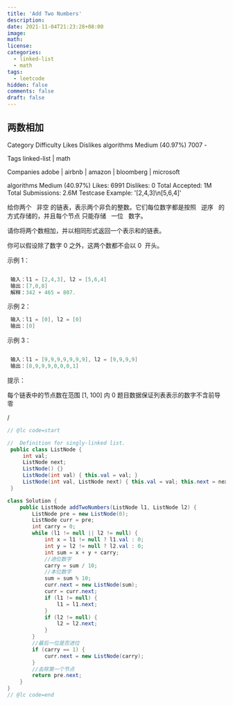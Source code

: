 ```yaml
---
title: 'Add Two Numbers'
description:
date: 2021-11-04T21:23:28+08:00
image:
math:
license:
categories:
  - linked-list
  - math
tags:
  - leetcode
hidden: false
comments: false
draft: false
---
```


## 两数相加
<!--more-->

Category	Difficulty	Likes	Dislikes
algorithms	Medium (40.97%)	7007	-

Tags
linked-list | math

Companies
adobe | airbnb | amazon | bloomberg | microsoft

algorithms Medium (40.97%) Likes: 6991 Dislikes: 0 Total Accepted: 1M Total Submissions: 2.6M
Testcase Example: '[2,4,3]\n[5,6,4]'

给你两个   非空 的链表，表示两个非负的整数。它们每位数字都是按照   逆序   的方式存储的，并且每个节点
只能存储   一位   数字。

请你将两个数相加，并以相同形式返回一个表示和的链表。

你可以假设除了数字 0 之外，这两个数都不会以 0  开头。

示例 1：

```java

 输入：l1 = [2,4,3], l2 = [5,6,4]
 输出：[7,0,8]
 解释：342 + 465 = 807.

```

示例 2：

```java
 输入：l1 = [0], l2 = [0]
 输出：[0]

```

示例 3：

```java

 输入：l1 = [9,9,9,9,9,9,9], l2 = [9,9,9,9]
 输出：[8,9,9,9,0,0,0,1]

```

提示：

每个链表中的节点数在范围 [1, 100] 内 0 题目数据保证列表表示的数字不含前导零

/

```java
// @lc code=start

//  Definition for singly-linked list.
 public class ListNode {
     int val;
     ListNode next;
     ListNode() {}
     ListNode(int val) { this.val = val; }
     ListNode(int val, ListNode next) { this.val = val; this.next = next; }
 }

class Solution {
    public ListNode addTwoNumbers(ListNode l1, ListNode l2) {
        ListNode pre = new ListNode(0);
        ListNode curr = pre;
        int carry = 0;
        while (l1 != null || l2 != null) {
            int x = l1 != null ? l1.val : 0;
            int y = l2 != null ? l2.val : 0;
            int sum = x + y + carry;
            //进位数字
            carry = sum / 10;
            //本位数字
            sum = sum % 10;
            curr.next = new ListNode(sum);
            curr = curr.next;
            if (l1 != null) {
                l1 = l1.next;
            }
            if (l2 != null) {
                l2 = l2.next;
            }
        }
        //最后一位是否进位
        if (carry == 1) {
            curr.next = new ListNode(carry);
        }
        //去除第一个节点
        return pre.next;
    }
}
// @lc code=end

```
